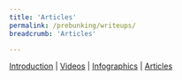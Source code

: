 ```yaml
---
title: 'Articles'
permalink: /prebunking/writeups/
breadcrumb: 'Articles'

---
```


[Introduction](/prebunking/introduction/)  |   [Videos](/prebunking/videos/)  |  [Infographics](/prebunking/posters/)  |  [Articles](/prebunking/writeups/) 

